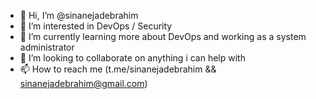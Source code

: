 - 👋 Hi, I’m @sinanejadebrahim
- 👀 I’m interested in DevOps / Security
- 🌱 I’m currently learning more about DevOps and working as a system administrator
- 💞️ I’m looking to collaborate on anything i can help with
- 📫 How to reach me (t.me/sinanejadebrahim && sinanejadebrahim@gmail.com)

<!---
sinanejadebrahim/sinanejadebrahim is a ✨ special ✨ repository because its `README.md` (this file) appears on your GitHub profile.
You can click the Preview link to take a look at your changes.
--->
